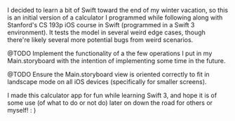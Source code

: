 I decided to learn a bit of Swift toward the end of my winter vacation, so this is an initial version of a calculator I programmed while following along with Stanford's CS 193p iOS course in Swift (programmed in a Swift 3 environment). It tests the model in several weird edge cases, though there're likely several more potential bugs from weird scenarios.

@TODO Implement the functionality of a the few operations I put in my Main.storyboard with the intention of implementing some time in the future.

@TODO Ensure the Main.storyboard view is oriented correctly to fit in landscape mode on all iOS devices (specifically for smaller screens).

I made this calculator app for fun while learning Swift 3, and hope it is of some use (of what to do or not do) later on down the road for others or myself! : )
